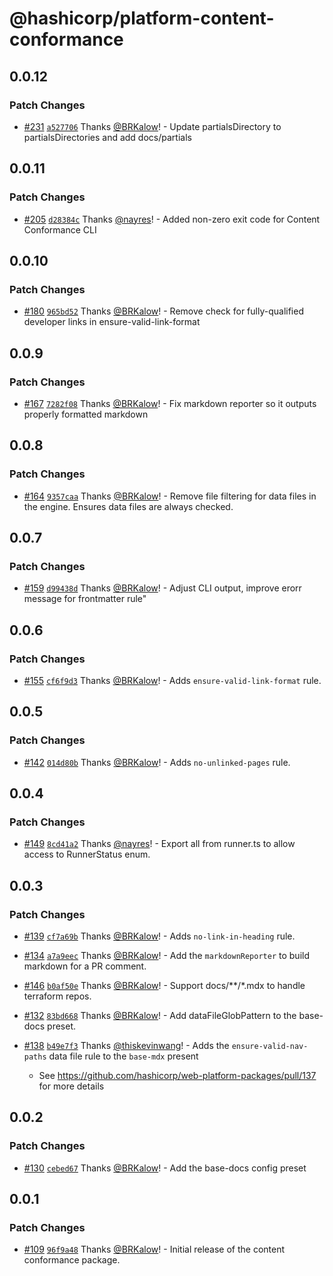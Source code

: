 # @hashicorp/platform-content-conformance

## 0.0.12

### Patch Changes

- [#231](https://github.com/hashicorp/web-platform-packages/pull/231) [`a527706`](https://github.com/hashicorp/web-platform-packages/commit/a52770649e05c1218ffbc1aee37a8b3c5c84c090) Thanks [@BRKalow](https://github.com/BRKalow)! - Update partialsDirectory to partialsDirectories and add docs/partials

## 0.0.11

### Patch Changes

- [#205](https://github.com/hashicorp/web-platform-packages/pull/205) [`d28384c`](https://github.com/hashicorp/web-platform-packages/commit/d28384c7f5229ec17c8b381127efa40e12359c01) Thanks [@nayres](https://github.com/nayres)! - Added non-zero exit code for Content Conformance CLI

## 0.0.10

### Patch Changes

- [#180](https://github.com/hashicorp/web-platform-packages/pull/180) [`965bd52`](https://github.com/hashicorp/web-platform-packages/commit/965bd52fca4ea89f92c10392310e79ef0071b7c1) Thanks [@BRKalow](https://github.com/BRKalow)! - Remove check for fully-qualified developer links in ensure-valid-link-format

## 0.0.9

### Patch Changes

- [#167](https://github.com/hashicorp/web-platform-packages/pull/167) [`7282f08`](https://github.com/hashicorp/web-platform-packages/commit/7282f08b44fa9321ae46d28ad3009fe75da03c65) Thanks [@BRKalow](https://github.com/BRKalow)! - Fix markdown reporter so it outputs properly formatted markdown

## 0.0.8

### Patch Changes

- [#164](https://github.com/hashicorp/web-platform-packages/pull/164) [`9357caa`](https://github.com/hashicorp/web-platform-packages/commit/9357caa68b96a6f9e1a429c6efed99276d9d10a4) Thanks [@BRKalow](https://github.com/BRKalow)! - Remove file filtering for data files in the engine. Ensures data files are always checked.

## 0.0.7

### Patch Changes

- [#159](https://github.com/hashicorp/web-platform-packages/pull/159) [`d99438d`](https://github.com/hashicorp/web-platform-packages/commit/d99438dccbede772bf3bccfd08bd141d4278bfac) Thanks [@BRKalow](https://github.com/BRKalow)! - Adjust CLI output, improve erorr message for frontmatter rule"

## 0.0.6

### Patch Changes

- [#155](https://github.com/hashicorp/web-platform-packages/pull/155) [`cf6f9d3`](https://github.com/hashicorp/web-platform-packages/commit/cf6f9d33ab64464539625bbf5b71c28c4901d8da) Thanks [@BRKalow](https://github.com/BRKalow)! - Adds `ensure-valid-link-format` rule.

## 0.0.5

### Patch Changes

- [#142](https://github.com/hashicorp/web-platform-packages/pull/142) [`014d80b`](https://github.com/hashicorp/web-platform-packages/commit/014d80bc45046d5ceaefdc131f4cca70110ca888) Thanks [@BRKalow](https://github.com/BRKalow)! - Adds `no-unlinked-pages` rule.

## 0.0.4

### Patch Changes

- [#149](https://github.com/hashicorp/web-platform-packages/pull/149) [`8cd41a2`](https://github.com/hashicorp/web-platform-packages/commit/8cd41a210d84ed2aec1b13ca0f49ac43a38c0e07) Thanks [@nayres](https://github.com/nayres)! - Export all from runner.ts to allow access to RunnerStatus enum.

## 0.0.3

### Patch Changes

- [#139](https://github.com/hashicorp/web-platform-packages/pull/139) [`cf7a69b`](https://github.com/hashicorp/web-platform-packages/commit/cf7a69b6db8d607a9e1b73464f191828cbb61c64) Thanks [@BRKalow](https://github.com/BRKalow)! - Adds `no-link-in-heading` rule.

* [#134](https://github.com/hashicorp/web-platform-packages/pull/134) [`a7a9eec`](https://github.com/hashicorp/web-platform-packages/commit/a7a9eec6e6afbf5535ce33ba643cd0dcd09ceea3) Thanks [@BRKalow](https://github.com/BRKalow)! - Add the `markdownReporter` to build markdown for a PR comment.

- [#146](https://github.com/hashicorp/web-platform-packages/pull/146) [`b0af50e`](https://github.com/hashicorp/web-platform-packages/commit/b0af50e1a5172bc3a0b3584e71c4e97ed7942e75) Thanks [@BRKalow](https://github.com/BRKalow)! - Support docs/\*\*/\*.mdx to handle terraform repos.

* [#132](https://github.com/hashicorp/web-platform-packages/pull/132) [`83bd668`](https://github.com/hashicorp/web-platform-packages/commit/83bd668b5a005b42a8a48d24e0961f40d0ae8222) Thanks [@BRKalow](https://github.com/BRKalow)! - Add dataFileGlobPattern to the base-docs preset.

- [#138](https://github.com/hashicorp/web-platform-packages/pull/138) [`b49e7f3`](https://github.com/hashicorp/web-platform-packages/commit/b49e7f3b81311d42f75ad7276b0f91d9a65420c2) Thanks [@thiskevinwang](https://github.com/thiskevinwang)! - Adds the `ensure-valid-nav-paths` data file rule to the `base-mdx` present

  - See https://github.com/hashicorp/web-platform-packages/pull/137 for more details

## 0.0.2

### Patch Changes

- [#130](https://github.com/hashicorp/web-platform-packages/pull/130) [`cebed67`](https://github.com/hashicorp/web-platform-packages/commit/cebed679a4f5804c163ad944a8ae5da9b6adb429) Thanks [@BRKalow](https://github.com/BRKalow)! - Add the base-docs config preset

## 0.0.1

### Patch Changes

- [#109](https://github.com/hashicorp/web-platform-packages/pull/109) [`96f9a48`](https://github.com/hashicorp/web-platform-packages/commit/96f9a48adada9510a8f2ac9c1ab98f40909ba9b4) Thanks [@BRKalow](https://github.com/BRKalow)! - Initial release of the content conformance package.
